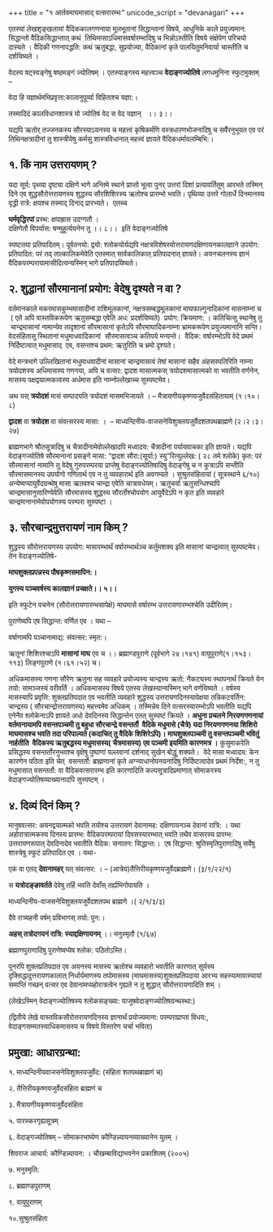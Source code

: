 +++
title = "१ आर्तवमाघमासाद् वत्सरारम्भः"
unicode_script = "devanagari"
+++

एतस्यां लेखशृङ्खलायां वैदिककालगणनाया मूलभूतानां सिद्धान्तानां विषये, आधुनिके काले प्रयुज्यमान: सिद्धान्तो वैदिकसिद्धान्तात् कथं  तिथिमासाऽधिमासवर्षारम्भादिषु च भिन्नोऽस्तीति विषये संक्षेपेण परिचयो दास्यते । वैदिकी गणनापद्धति: कथं ऋतुबद्धा, सुप्रयोज्या, वैदिकानां कृते पालयितुमनिवार्या चास्तीति च दर्शयिष्यते ।

वेदस्य षट्स्वङ्गेषु षष्ठमङ्गं ज्योतिषम् । एतस्याङ्गस्य महत्त्वञ्च **वेदाङ्गज्योतिषे** लगधमुनिना स्फुटमुक्तम् –

वेदा हि यज्ञार्थमभिप्रवृत्ता:कालानुपूर्व्या विहिताश्च यज्ञा:।

तस्मादिदं कालविधानशास्त्रं यो ज्योतिषं वेद स वेद यज्ञान्   ।। ३।।

यद्यपि ऋतोर् तज्जनकस्य सौरस्याऽयनस्य च महत्त्वं कृषिकर्मणि वस्त्रधारणभोजनादिषु च सर्वैरनुभूयत एव परं तिथिनक्षत्रादीनां तु शास्त्रीयेषु कर्मसु शास्त्रविधानात् महत्त्वं ज्ञायते वैदिकधर्मावलम्बिभि:।

## १. किं नाम उत्तरायणम् ?

यदा सूर्य: पृथ्व्या दृष्ट्या दक्षिणे भागे अन्तिमे स्थाने प्राप्तो भूत्वा पुनर् उत्तरां दिशां प्रत्यावर्तितुम् आरभते तस्मिन् दिने एव शुद्धसौरोत्तरायणस्य शुद्धस्य सौरशिशिरस्य ऋतोश्च प्रारम्भो भवति। पृथिव्या उत्तरे गोलार्धे दिनमानस्य वृद्धी रात्रे: क्षयश्च तस्माद् दिनाद् प्रारभ्यते।  एतच्च

**घर्मवृद्धिरपां** प्रस्थ: क्षपाह्रास उदग्गतौ ।  
दक्षिणेतौ विपर्यास: षण्मुहूर्त्ययनेन तु ।। ८।।  इति वेदाङ्गज्योतिषे

स्पष्टतया प्रतिपादितम्। पूर्वतनयो: द्वयो: श्लोकयोर्यद्यपि नक्षत्रविशेषस्योत्तरायणदक्षिणायनकालज्ञाने उपयोग: प्रतिपादित: परं तद् तात्कालिकमेवेति एतस्मात् सार्वकालिकात् प्रतिपादनात् ज्ञायते। अयनचलनस्य ज्ञानं वैदिकपरम्परायामासीदित्यन्यस्मिन् भागे प्रतिपादयिष्यते।

## २. शुद्धानां सौरमानानां प्रयोग: वेदेषु दृश्यते न वा ?

वर्तमानकाले मकरमासकुम्भमासादीनां राशिमूलकानां, नक्षत्रसम्बद्धमूलकानां माघफाल्गुनादिकानां मासनाम्नां च  ( एते अपि वास्तविकरूपेण ऋतुसम्बद्धा एवेति अध: प्रदर्शयिष्यते)  प्रयोग: क्रियमाण: । कतिचित्सु स्थानेषु तु  चान्द्रमासानां नामान्येव तादृशानां सौरमासानां कृतेऽपि सौरमाघादिकनाम्ना भ्रामकरूपेण प्रयुज्यमानानि सन्ति। वेदसंहितासु स्थितानां मधुमाधवादिकानां  सौरमासत्वञ्च कतिपये मन्यन्ते।  वैदिक: वर्षारम्भोऽपि वेदे प्रथमं निर्दिष्टत्वात् मधुमासाद्  एव, वसन्तश्च प्रथम: ऋतुरिति च भ्रमो दृश्यते।

वेदे मन्त्रभागे उल्लिखितानां मधुमाधवादीनां मासानां चान्द्रमासत्वं तेषां मासानां सहैव अंहसस्पतिरिति नाम्ना त्रयोदशस्य अधिमासस्य गणनया, अपि च वत्सर: द्वादश मासात्मकस् त्रयोदशमासात्मको वा भवतीति वर्णनेन, मासस्य पक्षद्वयात्मकत्वस्य अर्धमास इति नाम्नोल्लेखाच्च सुस्पष्टमेव।

अथ यस् **त्रयोदशं** मासं सम्पादयति त्रयोदशं मासमभिजायते । – मैत्रायणीयकृष्णयजुर्वेदसंहितायाम् (१।१०।८)

**द्वादश** वा **त्रयोदश** वा संवत्सरस्य मासा: ।  – माध्यन्दिनीय-वाजसनेयिशुक्लयजुर्वेदशतपथब्राह्मणे (२।२।३।२७)

ब्राह्मणभागे श्रौतसूत्रादिषु च चैत्रादीनामेवोल्लेखादपि मध्वादय: चैत्रादीनां पर्यायवाचका इति ज्ञायते। यद्यपि वेदाङ्गज्योतिषे सौरमानानां प्रसङ्गे मासा: “द्वादश सौरा:(सूर्या:) स्यु”रित्युल्लेख: ( २८ तमे श्लोके) कृत: परं सौरमासानां नामानि तु वेदेषु गुरुपरम्परया प्राप्तेषु वेदाङ्गज्योतिषादिषु वेदाङ्गेषु च न कुत्राऽपि सन्तीति सौरमासमानस्य उपयोगो गणितार्थ एव न तु व्यवहारार्थ इति अवगम्यते । सुश्रुतसंहितायां ( सूत्रस्थाने ६/१०) अन्येष्वप्यायुर्वेदग्रन्थेषु मासा ऋतवश्च चान्द्रा एवेति चात्रावधेयम्। ऋतुचर्या ऋतुसन्धिश्चापि चान्द्रमासानुसारिण्येवेति सौरमासस्य शुद्धस्य सौरर्तोश्चोपयोग आयुर्वेदेऽपि न कृत इति व्यवहारे चान्द्रमानानामेवोपयोगस्य परम्परा सुस्पष्टा ।

## ३. सौरचान्द्रमुत्तरायणं नाम किम् ?

शुद्धस्य सौरोत्तरायणस्य उपयोग: मासारम्भार्थं वर्षारम्भार्थञ्च कर्तुमशक्य इति मासानां चान्द्रत्वात् सुस्पष्टमेव। तेन वेदाङ्गज्योतिषे-

**माघशुक्लप्रपन्नस्य पौषकृष्णसमापिन:।**

**युगस्य पञ्चवर्षस्य कालज्ञानं प्रचक्षते।। ५।।**

इति स्फुटेन वचनेन (सौरोत्तरायणारम्भसापेक्षे) माघमासे वर्षारम्भ उत्तरायणारम्भश्चेति उदीरितम्।

पुराणेष्वपि एष सिद्धान्त: वर्णित एव । यथा –

वर्षाणामपि पञ्चानामाद्य: संवत्सर: स्मृत:।

ऋतूनां शिशिरश्चाऽपि **मासानां** **माघ** एव च ।। ब्रह्माण्डपुराणे (पूर्वभागे २४।१४१) वायुपुराणे(१।१५३।११३) लिङ्गपुराणे (१।६१।५२) च।

अधिकमासस्य गणना सौरेण ऋतुना सह व्यवहारे प्रयोज्यस्य चान्द्रस्य ऋतो: नैकट्यस्य स्थापनार्थं क्रियते येन तयो: सामञ्जस्यं वरीवर्ति । अधिकमासस्य विषये एतस्य लेखस्यान्यस्मिन् भागे वर्णयिष्यते । वर्षस्य मासस्यापि प्रवृत्ति: शुक्लप्रतिपदात एव भवतीति व्यवहारे शुद्धस्य उत्तरायणदिनस्यापेक्षया तन्निकटवर्तिन: चान्द्रस्य ( सौरचान्द्रोत्तरायणस्य) महत्त्वमेव अधिकम् । तस्मिन्नेव दिने वत्सरस्यारम्भोऽपि भवतीति यद्यपि एनेनैव श्लोकेनाऽपि ज्ञायते अधो देवदिनस्य सिद्धान्तेन एतत् सुस्पष्टं क्रियते । **अधुना प्रचलने निरयणगणनायां वर्तमानायामपि वसन्तपञ्चमी तु बहुधा सौरचान्द्रे वसन्तर्तौ  वैदिके मधुमासे (चैत्रे) यदा निरयणगणनया शिशिरो माघमासश्च भवति तदा परिपाल्यते (कदाचित् तु वैदिके शिशिरेऽपि)। माघशुक्लपञ्चमी तु वसन्तपञ्चमी भवितुं नार्हतीति  वैदिकस्य ऋतुबद्धस्य मधुमासस्य( चैत्रमासस्य) एव पञ्चमी इयमिति कारणमत्र ।** कुसुमाकरेति प्रसिद्धस्य वसन्तर्तोरनुभवश्च वृक्षेषु पुष्पाणां पल्लवानां दर्शनाद् सुखेन बोद्धुं शक्यते।  वेदे मासा मध्वादय: केन कारणेन पठिता इति चेत्  वसन्तर्तो: ब्राह्मणानां कृते अग्न्याधानोपनयनादिषु निर्दिष्टत्वादेव प्रथमं निर्देश:, न तु मधुमासात् वसन्तर्तो: वा वैदिकवत्सरारम्भ इति कारणादिति कल्पसूत्रादिप्रमाणात् सोमाकरस्य वेदाङ्गज्योतिषव्याख्यानादपि सुस्पष्टम् ।

## ४. दिव्यं दिनं किम् ?

मानुषवत्सर: अयनद्वयात्मको भवति तयोश्च उत्तरायणं देवानामह: दक्षिणायनञ्च देवानां रात्रि: । यथा अहोरात्रात्मकस्य दिनस्य प्रारम्भ: वैदिकपरम्परायां दिवसस्यारम्भात् भवति तथैव वत्सरस्य प्रारम्भ: उत्तरायणरूपात् देवदिनादेव भवतीति वैदिक: सनातन: सिद्धान्त:।  एष सिद्धान्त: श्रुतिस्मृतिपुराणादिषु सर्वेषु शास्त्रेषु स्फुटं प्रतिपादित एव । यथा-

एकं वा एतद् **देवानामहर्** यत् संवत्सर: । – (आत्रेय)तैत्तिरीयकृष्णयजुर्वेदब्राह्मणे। (३/९/२२/१)

स **यत्रोदङ्ङावर्तते** देवेषु तर्हि भवति देवाँस् तर्ह्यभिगोपायति ।

माध्यन्दिनीय-वाजसनेयिशुक्लयजुर्वेदशतपथ ब्राह्मणे ।( २/१/३/३)

दैवे रात्र्यहनी वर्षम् प्रविभागस् तयो: पुन:।

**अहस् तत्रोदगयनं रात्रि: स्याद्दक्षिणायनम्** ।। मनुस्मृतौ (१/६७)

ब्रह्माणपुराणादिषु पुराणेष्वप्येष श्लोक: पठितोऽस्ति।

पुनरपि शुक्लप्रतिपदात एव अयनस्य मासस्य ऋतोश्च व्यवहारो भवतीति कारणात् सूर्यस्य दृक्सिद्धादुत्तरायणकालात् निर्धार्यमाणस्य तपोमासस्य (माघमासस्य)शुक्लप्रतिपदाया आरभ्य सहस्यामावास्यायां समाप्तिं गच्छन् वत्सर एव देवानामप्यहोरात्रत्वेन गृह्यते न तु शुद्धात् सौरोत्तरायणादिति शम् ।

(लेखेऽस्मिन् वेदाङ्गज्योतिषस्य श्लोकसङ्ख्या: याजुषवेदाङ्गज्योतिषग्रन्थस्था:)

(द्वितीये लेखे वास्तविकसौरोत्तरायणदिनस्य ज्ञानार्थं प्रयोज्यमाना: परम्पराप्राप्ता विधय:, वेदाङ्गसम्मतस्याधिकमासस्य च विषये विस्तरेण चर्चा भविता)

## प्रमुखा: आधारग्रन्था:

१. माध्यन्दिनीयवाजसनेयिशुक्लयजुर्वेद: (संहिता शतपथब्राह्मणं च)

२. तैत्तिरीयकृष्णयजुर्वेदसंहिता ब्राह्मणं च

३. मैत्रायणीयकृष्णयजुर्वेदसंहिता

५. पारस्करगृह्यसूत्रम्

६. वेदाङ्गज्योतिषम् – सोमाकरभाष्येण कौण्डिन्न्यायनव्याख्यानेन युतम् ।

शिवराज आचार्य: कौण्डिन्न्यायन: । चौखम्बाविद्याभवनेन प्रकाशितम् (२००५)

७. मनुस्मृति:

८. ब्रह्माण्डपुराणम्

९. वायुपुराणम्

१०.सुश्रुतसंहिता